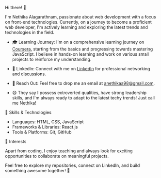Hi there! 👋

I'm Nethika Alagarathnam, passionate about web development with a focus on front-end technologies. Currently, on a journey to become a proficient web developer, I'm actively learning and exploring the latest trends and technologies in the field.

- 🎓 Learning Journey: I'm on a comprehensive learning journey on [Coursera](https://www.coursera.org/user/69d2078882c320278f286a3004796272), starting from the basics and progressing towards mastering JavaScript. I believe in hands-on learning and work on various small projects to reinforce my understanding.

- 🔗 LinkedIn: Connect with me on [LinkedIn](https://www.linkedin.com/in/nethika-alagarathnam-69a616220) for professional networking and discussions.

- 📧 Reach Out: Feel free to drop me an email at anethikaa98@gmail.com. 

- 😄 They say I possess extroverted qualities, have strong leadership skills, and I'm always ready to adapt to the latest techy trends! Just call me Nethika!

💼 Skills & Technologies

- Languages: HTML, CSS, JavaScript
- Frameworks & Libraries: React.js
- Tools & Platforms: Git, GitHub

🌟 Interests

Apart from coding, I enjoy teaching and always look for exciting opportunities to collaborate on meaningful projects.

Feel free to explore my repositories, connect on LinkedIn, and build something awesome together! 🚀

